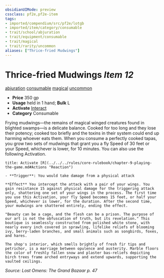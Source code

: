 ```yaml
---
obsidianUIMode: preview
cssclass: pf2e,pf2e-item
tags:
- imported/compendium/src/pf2e/lotgb
- imported/item/category/consumable
- trait/school/abjuration
- trait/equipment/consumable
- trait/magical
- trait/rarity/uncommon
aliases: ["Thrice-fried Mudwings"]
---
```

# Thrice-fried Mudwings *Item 12*  
[abjuration](abjuration.md)  [consumable](consumable.md)  [magical](magical.md)  [uncommon](uncommon.md)  

- **Price** 350 gp
- **Usage** held in 1 hand; **Bulk** L
- **Activate** [Interact](interact.md)
- **Category** Consumable

Frying mudwings—the remains of magical winged creatures found in blighted swamps—is a delicate balance. Cooked for too long and they lose their potency; cooked too briefly and the toxins in their system could end up harming whoever eats them. When you consume a perfectly cooked tapas, you grow two sets of mudwings that grant you a fly Speed of 30 feet or your Speed, whichever is lower, for 10 minutes. You can also use the following Activation.

```ad-embed-ability
title: Activate [R](../../../rules/core-rulebook/chapter-9-playing-the-game.md#Actions "Reaction")

- **Trigger**: You would take damage from a physical attack

**Effect** You intercept the attack with a pair of your wings. You gain resistance 15 against physical damage for the triggering attack only, shattering one set of your wings in the process. The first time you use this Activation, your fly Speed becomes 15 feet, or half your Speed, whichever is lower, for the duration. After the second time, your mudwings are shattered entirely, ending the effect.

"Beauty can be a cage, and the flesh can be a prison. The purpose of our art is not the obfuscation of truth, but its revelation." This boutique is seamlessly constructed from polished white stone, with nearly every inch covered in sprawling, lifelike reliefs of blooming ivy, berry-laden branches, and small animals such as songbirds, foxes, and hares.

The shop's interior, which smells brightly of fresh fir tips and petrichor, is a marriage between opulence and austerity. Marble floors the color of freshly fallen snow and plaster bas-reliefs depicting birch trees frame arched entryways and extend upwards, supporting the vaulted ceilings.
```

*Source: Lost Omens: The Grand Bazaar p. 47*
